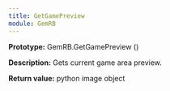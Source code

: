 ```yaml
---
title: GetGamePreview
module: GemRB
---
```


**Prototype:** GemRB.GetGamePreview ()

**Description:** Gets current game area preview.

**Return value:** python image object

